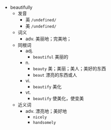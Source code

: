 - beautifully
  - 发音
    - 英 `/undefined/`
    - 美 `/undefined/`
  - 词义
    - adv. 美丽地；完美地；
  - 同根词
    - adj.
      - `beautiful` 美丽的
    - n.
      - `beauty` 美；美丽；美人；美好的东西
      - `beaut` 漂亮的东西或人
    - vi.
      - `beautify` 美化
    - vt.
      - `beautify` 使美化，使变美
  - 近义词
    - adv. 漂亮地；美好地
      - `nicely`
      - `handsomely`
